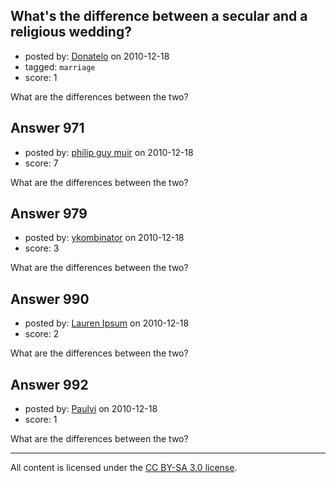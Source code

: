 ## What's the difference between a secular and a religious wedding?

- posted by: [Donatelo](https://stackexchange.com/users/-1/196-donatelo) on 2010-12-18
- tagged: `marriage`
- score: 1

What are the differences between the two?


## Answer 971

- posted by: [philip guy muir](https://stackexchange.com/users/-1/182-philip-guy-muir) on 2010-12-18
- score: 7

What are the differences between the two?


## Answer 979

- posted by: [ykombinator](https://stackexchange.com/users/-1/283-ykombinator) on 2010-12-18
- score: 3

What are the differences between the two?


## Answer 990

- posted by: [Lauren Ipsum](https://stackexchange.com/users/-1/71-lauren-ipsum) on 2010-12-18
- score: 2

What are the differences between the two?


## Answer 992

- posted by: [Paulvi](https://stackexchange.com/users/-1/271-paulvi) on 2010-12-18
- score: 1

What are the differences between the two?



---

All content is licensed under the [CC BY-SA 3.0 license](https://creativecommons.org/licenses/by-sa/3.0/).
